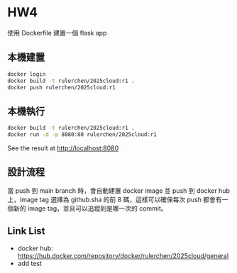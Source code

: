 # HW4

使用 Dockerfile 建置一個 flask app

## 本機建置

```bash
docker login
docker build -t rulerchen/2025cloud:r1 .
docker push rulerchen/2025cloud:r1
```

## 本機執行

```bash
docker build -t rulerchen/2025cloud:r1 .
docker run -d -p 8080:80 rulerchen/2025cloud:r1
```

See the result at [http://localhost:8080](http://localhost:8080)

## 設計流程

當 push 到 main branch 時，會自動建置 docker image 並 push 到 docker hub 上，image tag 選擇為 github.sha 的前 8 碼，這樣可以確保每次 push 都會有一個新的 image tag，並且可以追蹤到是哪一次的 commit。

## Link List

- docker hub: https://hub.docker.com/repository/docker/rulerchen/2025cloud/general
- add test
